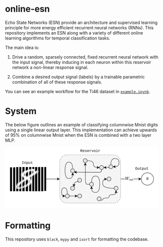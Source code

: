 # online-esn
Echo State Networks (ESN) provide an architecture and supervised learning principle for more energy efficient recurrent neural networks (RNNs). This repository implements an ESN along with a variety of different online learning algorithms for temporal classification tasks.

The main idea is:

1. Drive a random, sparsely connected, fixed recurrent neural network with the input signal, thereby inducing in each neuron within this reservoir network a non-linear response signal.
    
2. Combine a desired output signal (labels) by a trainable parametric combination of all of these response signals.

You can see an example workflow for the Ti46 dataset in [`example.ipynb`](example.ipynb).

# System
The below figure outlines an example of classifying columnwise Mnist digits using a single linear output layer. This implementation can achieve upwards of 95% on columnwise Mnist when the ESN is combined with a two layer MLP.

<span style="display:block;text-align:center">![Image of framework](transformation-example.png)</span>

# Formatting
This repository uses `black`, `mypy` and `isort` for formatting the codebase.
